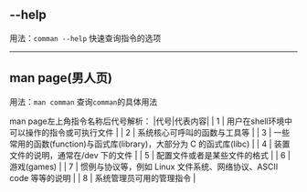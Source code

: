 ## --help
用法：`comman --help`
快速查询指令的选项

---
## man page(男人页)
用法：`man comman`
查询`comman`的具体用法

man page左上角指令名称后代号解析：
|代号|代表内容|
| 1 | 用户在shell环境中可以操作的指令或可执行文件 |
| 2 | 系统核心可呼叫的函数与工具等 |
| 3 | 一些常用的函数(function)与函式库(library)，大部分为 C 的函式库(libc) |
| 4 | 装置文件的说明，通常在/dev 下的文件 |
| 5 | 配置文件或者是某些文件的格式 |
| 6 | 游戏(games) |
| 7 | 惯例与协议等，例如 Linux 文件系统、网络协议、ASCII code 等等的说明 |
| 8 | 系统管理员可用的管理指令 |


